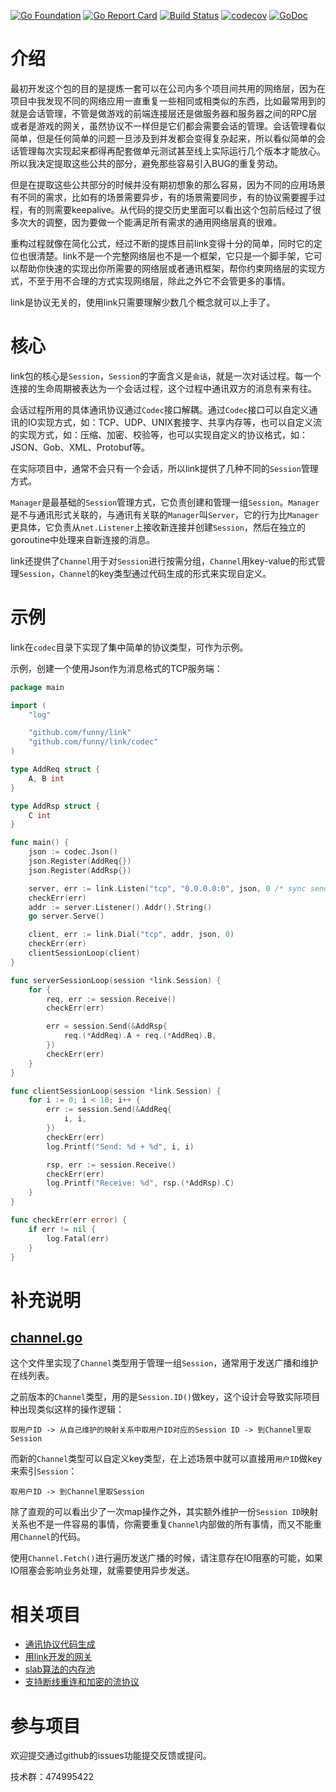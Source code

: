 [![Go Foundation](https://img.shields.io/badge/go-foundation-green.svg)](http://golangfoundation.org)
[![Go Report Card](https://goreportcard.com/badge/github.com/funny/link)](https://goreportcard.com/report/github.com/funny/link)
[![Build Status](https://travis-ci.org/funny/link.svg?branch=master)](https://travis-ci.org/funny/link)
[![codecov](https://codecov.io/gh/funny/link/branch/master/graph/badge.svg)](https://codecov.io/gh/funny/link)
[![GoDoc](https://img.shields.io/badge/api-reference-blue.svg)](https://godoc.org/github.com/funny/link)


介绍
====

最初开发这个包的目的是提炼一套可以在公司内多个项目间共用的网络层，因为在项目中我发现不同的网络应用一直重复一些相同或相类似的东西，比如最常用到的就是会话管理，不管是做游戏的前端连接层还是做服务器和服务器之间的RPC层或者是游戏的网关，虽然协议不一样但是它们都会需要会话的管理。会话管理看似简单，但是任何简单的问题一旦涉及到并发都会变得复杂起来，所以看似简单的会话管理每次实现起来都得再配套做单元测试甚至线上实际运行几个版本才能放心。所以我决定提取这些公共的部分，避免那些容易引入BUG的重复劳动。

但是在提取这些公共部分的时候并没有期初想象的那么容易，因为不同的应用场景有不同的需求，比如有的场景需要异步，有的场景需要同步，有的协议需要握手过程，有的则需要keepalive。从代码的提交历史里面可以看出这个包前后经过了很多次大的调整，因为要做一个能满足所有需求的通用网络层真的很难。

重构过程就像在简化公式，经过不断的提炼目前link变得十分的简单，同时它的定位也很清楚。link不是一个完整网络层也不是一个框架，它只是一个脚手架，它可以帮助你快速的实现出你所需要的网络层或者通讯框架，帮你约束网络层的实现方式，不至于用不合理的方式实现网络层，除此之外它不会管更多的事情。

link是协议无关的，使用link只需要理解少数几个概念就可以上手了。

核心
====

link包的核心是`Session`，`Session`的字面含义是`会话`，就是一次对话过程。每一个连接的生命周期被表达为一个会话过程，这个过程中通讯双方的消息有来有往。

会话过程所用的具体通讯协议通过`Codec`接口解耦。通过`Codec`接口可以自定义通讯的IO实现方式，如：TCP、UDP、UNIX套接字、共享内存等，也可以自定义流的实现方式，如：压缩、加密、校验等，也可以实现自定义的协议格式，如：JSON、Gob、XML、Protobuf等。

在实际项目中，通常不会只有一个会话，所以link提供了几种不同的`Session`管理方式。

`Manager`是最基础的`Session`管理方式，它负责创建和管理一组`Session`。`Manager`是不与通讯形式关联的，与通讯有关联的`Manager`叫`Server`，它的行为比`Manager`更具体，它负责从`net.Listener`上接收新连接并创建`Session`，然后在独立的goroutine中处理来自新连接的消息。

link还提供了`Channel`用于对`Session`进行按需分组，`Channel`用key-value的形式管理`Session`，`Channel`的key类型通过代码生成的形式来实现自定义。

示例
=======

link在`codec`目录下实现了集中简单的协议类型，可作为示例。

示例，创建一个使用Json作为消息格式的TCP服务端：

```go
package main

import (
	"log"

	"github.com/funny/link"
	"github.com/funny/link/codec"
)

type AddReq struct {
	A, B int
}

type AddRsp struct {
	C int
}

func main() {
	json := codec.Json()
	json.Register(AddReq{})
	json.Register(AddRsp{})

	server, err := link.Listen("tcp", "0.0.0.0:0", json, 0 /* sync send */, link.HandlerFunc(serverSessionLoop))
	checkErr(err)
	addr := server.Listener().Addr().String()
	go server.Serve()

	client, err := link.Dial("tcp", addr, json, 0)
	checkErr(err)
	clientSessionLoop(client)
}

func serverSessionLoop(session *link.Session) {
	for {
		req, err := session.Receive()
		checkErr(err)

		err = session.Send(&AddRsp{
			req.(*AddReq).A + req.(*AddReq).B,
		})
		checkErr(err)
	}
}

func clientSessionLoop(session *link.Session) {
	for i := 0; i < 10; i++ {
		err := session.Send(&AddReq{
			i, i,
		})
		checkErr(err)
		log.Printf("Send: %d + %d", i, i)

		rsp, err := session.Receive()
		checkErr(err)
		log.Printf("Receive: %d", rsp.(*AddRsp).C)
	}
}

func checkErr(err error) {
	if err != nil {
		log.Fatal(err)
	}
}
```

补充说明
=======

[channel.go](https://github.com/funny/link/blob/master/channel.go)
--------------

这个文件里实现了`Channel`类型用于管理一组`Session`，通常用于发送广播和维护在线列表。

之前版本的`Channel`类型，用的是`Session.ID()`做key，这个设计会导致实际项目种出现类似这样的操作逻辑：

```
取用户ID -> 从自己维护的映射关系中取用户ID对应的Session ID -> 到Channel里取Session
```

而新的`Channel`类型可以自定义key类型，在上述场景中就可以直接用`用户ID`做key来索引`Session`：

```
取用户ID -> 到Channel里取Session
```

除了直观的可以看出少了一次map操作之外，其实额外维护一份`Session ID`映射关系也不是一件容易的事情，你需要重复`Channel`内部做的所有事情，而又不能重用`Channel`的代码。

使用`Channel.Fetch()`进行遍历发送广播的时候，请注意存在IO阻塞的可能，如果IO阻塞会影响业务处理，就需要使用异步发送。

相关项目
====

* [通讯协议代码生成](https://github.com/funny/fastbin)
* [用link开发的网关](https://github.com/funny/fastway)
* [slab算法的内存池](https://github.com/funny/slab)
* [支持断线重连和加密的流协议](https://github.com/funny/snet)

参与项目
=======

欢迎提交通过github的issues功能提交反馈或提问。

技术群：474995422
